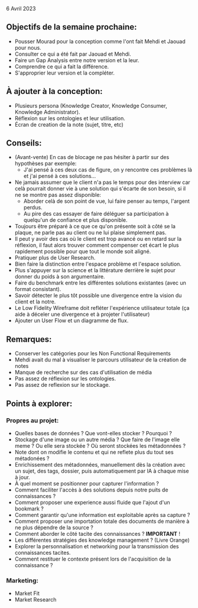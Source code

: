 6 Avril 2023

## Objectifs de la semaine prochaine:
- Pousser Mourad pour la conception comme l'ont fait Mehdi et Jaouad pour nous.
- Consulter ce qui a été fait par Jaouad et Mehdi.
- Faire un Gap Analysis entre notre version et la leur.
- Comprendre ce qui a fait la différence.
- S'approprier leur version et la compléter.

## À ajouter à la conception:
- Plusieurs persona (Knowledge Creator, Knowledge Consumer, Knowledge Administrator).
- Réflexion sur les ontologies et leur utilisation.
- Écran de creation de la note (sujet, titre, etc)

## Conseils:
- (Avant-vente) En cas de blocage ne pas hésiter à partir sur des hypothèses par exemple:
	- J'ai pensé à ces deux cas de figure, on y rencontre ces problèmes là et j'ai pensé à ces solutions...
- Ne jamais assumer que le client n'a pas le temps pour des interview car celà pourrait donner vie à une solution qui s'écarte de son besoin, si il ne se montre pas assez disponible:
	- Aborder celà de son point de vue, lui faire penser au temps, l'argent perdus. 
	- Au pire des cas essayer de faire déléguer sa participation à quelqu'un de confiance et plus disponible.
- Toujours être préparé à ce que ce qu'on présente soit à côté se la plaque, ne parle pas au client ou ne lui plaise simplement pas.
- Il peut y avoir des cas où le client est trop avancé ou en retard sur la réflexion, il faut alors trouver comment compenser cet écart le plus rapidement possible pour que tout le monde soit aligné.
- Pratiquer plus de User Research.
- Bien faire la distinction entre l'espace problème et l'espace solution.
- Plus s'appuyer sur la science et la littérature derrière le sujet pour donner du poids à son argumentaire.
- Faire du benchmark entre les différentes solutions existantes (avec un format consistant).
- Savoir détecter le plus tôt possible une divergence entre la vision du client et la notre.
- Le Low Fidelity Wireframe doit refléter l'expérience utilisateur totale (ça aide à déceler une divergence et à projeter l'utilisateur)
- Ajouter un User Flow et un diagramme de flux.

## Remarques:
- Conserver les catégories pour les Non Functional Requirements
- Mehdi avait du mal à visualiser le parcours utilisateur de la création de notes
- Manque de recherche sur des cas d'utilisation de média
- Pas assez de réflexion sur les ontologies.
- Pas assez de reflexion sur le stockage.

## Points à explorer:

### Propres au projet:
- Quelles bases de données ? Que vont-elles stocker ? Pourquoi ?
- Stockage d'une image ou un autre média ? Que faire de l'image elle meme ? Ou elle sera stockée ? Où seront stockées les métadonnées ?
- Note dont on modifie le contenu et qui ne reflete plus du tout ses métadonées ?
- Enrichissement des métadonnées, manuellement dès la création avec un sujet, des tags, dossier, puis automatiquement par IA à chaque mise à jour.
- À quel moment se positionner pour capturer l'information ?
- Comment faciliter l'accès à des solutions depuis notre puits de connaissances ?
- Comment proposer une experience aussi fluide que l'ajout d'un bookmark ?
- Comment garantir qu'une information est exploitable après sa capture ?
- Comment proposer une importation totale des documents de manière à ne plus dépendre de la source ?
- Comment aborder le côté tacite des connaissances ? **IMPORTANT** !
- Les différentes stratégies des knowledge management ? (Livre Orange)
- Explorer la personnalisation et networking pour la transmission des connaissances tacites.
- Comment restituer le contexte présent lors de l'acquisition de la connaissance ?

### Marketing:
- Market Fit
- Market Research

